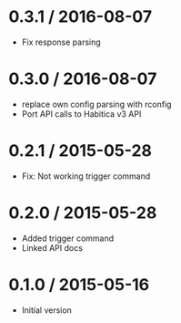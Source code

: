 # 0.3.1 / 2016-08-07

  * Fix response parsing

# 0.3.0 / 2016-08-07

  * replace own config parsing with rconfig
  * Port API calls to Habitica v3 API

0.2.1 / 2015-05-28
==================

  * Fix: Not working trigger command

0.2.0 / 2015-05-28
==================

  * Added trigger command
  * Linked API docs

0.1.0 / 2015-05-16
==================

  * Initial version